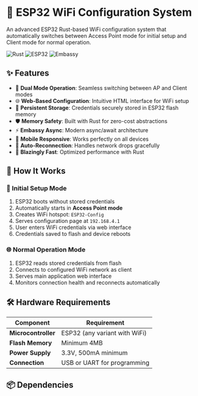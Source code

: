 # 🦀 ESP32 WiFi Configuration System

An advanced ESP32 Rust-based WiFi configuration system that automatically switches between Access Point mode for initial setup and Client mode for normal operation.

![Rust](https://img.shields.io/badge/rust-%23000000.svg?style=for-the-badge&logo=rust&logoColor=white)
![ESP32](https://img.shields.io/badge/ESP32-E7352C.svg?style=for-the-badge&logo=espressif&logoColor=white)
![Embassy](https://img.shields.io/badge/Embassy-async-blue?style=for-the-badge)

## ✨ Features

- 🔄 **Dual Mode Operation**: Seamless switching between AP and Client modes
- 🌐 **Web-Based Configuration**: Intuitive HTML interface for WiFi setup
- 💾 **Persistent Storage**: Credentials securely stored in ESP32 flash memory
- 🛡️ **Memory Safety**: Built with Rust for zero-cost abstractions
- ⚡ **Embassy Async**: Modern async/await architecture
- 📱 **Mobile Responsive**: Works perfectly on all devices
- 🔌 **Auto-Reconnection**: Handles network drops gracefully
- 🚀 **Blazingly Fast**: Optimized performance with Rust

## 🎯 How It Works

### 🔧 Initial Setup Mode
1. ESP32 boots without stored credentials
2. Automatically starts in **Access Point mode**
3. Creates WiFi hotspot: `ESP32-Config`
4. Serves configuration page at `192.168.4.1`
5. User enters WiFi credentials via web interface
6. Credentials saved to flash and device reboots

### 🌐 Normal Operation Mode
1. ESP32 reads stored credentials from flash
2. Connects to configured WiFi network as client
3. Serves main application web interface
4. Monitors connection health and reconnects automatically

## 🛠️ Hardware Requirements

| Component | Requirement |
|-----------|-------------|
| **Microcontroller** | ESP32 (any variant with WiFi) |
| **Flash Memory** | Minimum 4MB |
| **Power Supply** | 3.3V, 500mA minimum |
| **Connection** | USB or UART for programming |

## 📦 Dependencies

